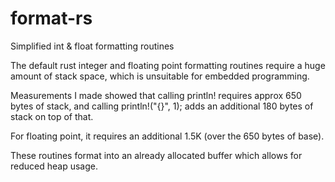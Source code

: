 # format-rs
Simplified int &amp; float formatting routines

The default rust integer and floating point formatting routines require a huge
amount of stack space, which is unsuitable for embedded programming.

Measurements I made showed that calling println! requires approx 650 bytes
of stack, and calling println!("{}", 1); adds an additional 180 bytes of stack
on top of that.

For floating point, it requires an additional 1.5K (over the 650 bytes of base).

These routines format into an already allocated buffer which allows for reduced
heap usage.
